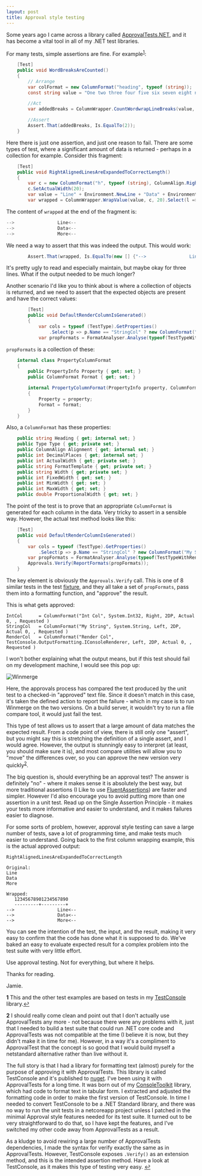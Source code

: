 ```yaml
---
layout: post
title: Approval style testing
---
```


Some years ago I came across a library called [ApprovalTests.NET](https://approvaltests.com/), and it has become a vital tool in all of my .NET test libraries.

For many tests, simple assertions are fine. For example<sup id="a1">[1](#f1)</sup>:

```c#
    [Test]
    public void WordBreaksAreCounted()
    {
        // Arrange
        var colFormat = new ColumnFormat("heading", typeof (string));
        const string value = "One two three four five six seven eight nine ten eleven.";

        //Act
        var addedBreaks = ColumnWrapper.CountWordwrapLineBreaks(value, colFormat, 20);

        //Assert
        Assert.That(addedBreaks, Is.EqualTo(2));
    }
```

Here there is just one assertion, and just one reason to fail. There are some types of test, where a significant amount of data is returned - perhaps in a collection for example. Consider this fragment:

```c#
    [Test]
    public void RightAlignedLinesAreExpandedToCorrectLength()
    {
        var c = new ColumnFormat("h", typeof (string), ColumnAlign.Right);
        c.SetActualWidth(20);
        var value = "Line" + Environment.NewLine + "Data" + Environment.NewLine + "More";
        var wrapped = ColumnWrapper.WrapValue(value, c, 20).Select(l => "-->" + l + "<--");
```

The content of ```wrapped``` at the end of the fragment is:

```c#
-->                Line<--
-->                Data<--
-->                More<--
```

We need a way to assert that this was indeed the output. This would work:

```c#
        Assert.That(wrapped, Is.EqualTo(new [] {"-->                Line<--","-->                Data<--","-->                More<--"}));
```

It's pretty ugly to read and especially maintain, but maybe okay for three lines. What if the output needed to be much longer?

Another scenario I'd like you to think about is where a collection of objects is returned, and we need to assert that the expected objects are present and have the correct values:

```c#
        [Test]
        public void DefaultRenderColumnIsGenerated()
        {
            var cols = typeof (TestType).GetProperties()
                .Select(p => p.Name == "StringCol" ? new ColumnFormat("My String", p.PropertyType) : null);
            var propFormats = FormatAnalyser.Analyse(typeof(TestTypeWithRenderable), cols, true);
```

```propFormats``` is a collection of these:

```c#
    internal class PropertyColumnFormat
    {
        public PropertyInfo Property { get; set; }
        public ColumnFormat Format { get; set; }

        internal PropertyColumnFormat(PropertyInfo property, ColumnFormat format)
        {
            Property = property;
            Format = format;
        }
    }
```

Also, a ```ColumnFormat``` has these properties:

```c#
    public string Heading { get; internal set; }
    public Type Type { get; private set; }
    public ColumnAlign Alignment { get; internal set; }
    public int DecimalPlaces { get; internal set; }
    public int ActualWidth { get; private set; }
    public string FormatTemplate { get; private set; }
    public string Width { get; private set; }
    public int FixedWidth { get; set; }
    public int MinWidth { get; set; }
    public int MaxWidth { get; set; }
    public double ProportionalWidth { get; set; }
```

The point of the test is to prove that an appropriate ```ColumnFormat``` is generated for each column in the data. Very tricky to assert in a sensible way. However, the actual test method looks like this:

```c#
    [Test]
    public void DefaultRenderColumnIsGenerated()
    {
        var cols = typeof (TestType).GetProperties()
            .Select(p => p.Name == "StringCol" ? new ColumnFormat("My String", p.PropertyType) : null);
        var propFormats = FormatAnalyser.Analyse(typeof(TestTypeWithRenderable), cols, true);
        Approvals.Verify(ReportFormats(propFormats));
    }
```

The key element is obviously the ```Approvals.Verify``` call. This is one of 8 similar tests in the test [fixture](https://github.com/jamie-davis/TestConsole/blob/master/src/TestConsole.Tests/OutputFormatting/Internal/TestFormatAnalyser.cs), and they all take a set of ```propFormats```, pass them into a formatting function, and "approve" the result.

This is what gets approved:

```
IntCol      = ColumnFormat("Int Col", System.Int32, Right, 2DP, Actual 0, , Requested )
StringCol   = ColumnFormat("My String", System.String, Left, 2DP, Actual 0, , Requested )
RenderCol   = ColumnFormat("Render Col", TestConsole.OutputFormatting.IConsoleRenderer, Left, 2DP, Actual 0, , Requested )
```

I won't bother explaining what the output means, but if this test should fail on my development machine, I would see this pop up:

![Winmerge](https://jamie-davis.github.io/the-open-closed-dev/images/winmerge-test-output-screenshot.png)

Here, the approvals process has compared the text produced by the unit test to a checked-in "approved" text file. Since it doesn't match in this case, it's taken the defined action to report the failure - which in my case is to run Winmerge on the two versions. On a build server, it wouldn't try to run a file compare tool, it would just fail the test.

This type of test allows us to assert that a large amount of data matches the expected result. From a code point of view, there is still only one "assert", but you might say this is stretching the definition of a single assert, and I would agree. However, the output is stunningly easy to interpret (at least, you should make sure it is), and most compare utilities will allow you to "move" the differences over, so you can approve the new version very quickly<sup id="a2">[2](#f2)</sup>.

The big question is, should everything be an approval test? The answer is definitely "no" - where it makes sense it is absolutely the best way, but more traditional assertions (I Like to use [FluentAssertions](https://fluentassertions.com/)) are faster and simpler. However I'd also encourage you to avoid putting more than one assertion in a unit test. Read up on the Single Assertion Principle - it makes your tests more informative and easier to understand, and it makes failures easier to diagnose.

For some sorts of problem, however, approval style testing can save a large number of tests, save a lot of programming time, and make tests much easier to understand. Going back to the first column wrapping example, this is the actual approved output:

```
RightAlignedLinesAreExpandedToCorrectLength

Original:
Line
Data
More

Wrapped:
   12345678901234567890
   ---------+---------+
-->                Line<--
-->                Data<--
-->                More<--
```

You can see the intention of the test, the input, and the result, making it very easy to confirm that the code has done what it is supposed to do. We've baked an easy to evaluate expected result for a complex problem into the test suite with very little effort.

Use approval testing. Not for everything, but where it helps.

Thanks for reading.

Jamie.

<b id="f1">1</b> This and the other test examples are based on tests in my [TestConsole](https://github.com/jamie-davis/TestConsole) library.[↩](#a1)

<b id="f2">2</b> I should really come clean and point out that I don't actually use ApprovalTests any more - not because there were any problems with it, just that I needed to build a test suite that could run .NET core code and ApprovalTests was not compatible at the time (I believe it is now, but they didn't make it in time for me). However, in a way it's a compliment to ApprovalTest that the concept is so good that I would build myself a netstandard alternative rather than live without it.

The full story is that I had a library for formatting text (almost) purely for the purpose of approving it with ApprovalTests. This library is called TestConsole and it's published to [nuget](https://www.nuget.org/packages/TestConsole). I've been using it with ApprovalTests for a long time. It was born out of my [ConsoleToolkit](https://www.nuget.org/packages/ConsoleToolkit) library, which had code to format text in tabular form. I extracted and adjusted the formatting code in order to make the first version of TestConsole. In time I needed to convert TestConsole to be a .NET Standard library, and there was no way to run the unit tests in a netcoreapp project unless I patched in the minimal Approval style features needed for its test suite. It turned out to be very straightforward to do that, so I have kept the features, and I've switched my other code away from ApprovalTests as a result.

As a kludge to avoid rewiring a large number of ApprovalTests dependencies, I made the syntax for verify exactly the same as in ApprovalTests. However, TestConsole exposes ```.Verify()``` as an extension method, and this is the intended assertion method. Have a look at TestConsole, as it makes this type of testing very easy.
[↩](#a2)
